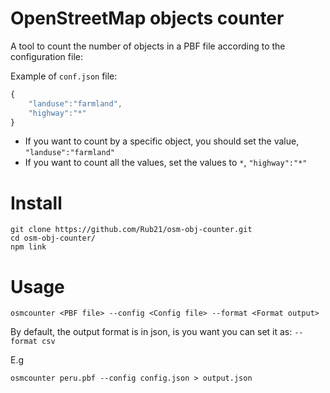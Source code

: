 # OpenStreetMap objects counter

A tool to count the number of objects in a PBF file according to the configuration file:

Example of `conf.json` file:

```js
{
    "landuse":"farmland",
    "highway":"*"
}
```

- If you want to count by a specific object, you should set the value, `"landuse":"farmland"`
- If you want to count all the values, set the values to `*`,  `"highway":"*"`

# Install


```
git clone https://github.com/Rub21/osm-obj-counter.git
cd osm-obj-counter/
npm link
```

# Usage

```
osmcounter <PBF file> --config <Config file> --format <Format output>
```

By default, the output format is in json, is you want you can set it as: `--format csv` 

E.g

```
osmcounter peru.pbf --config config.json > output.json
```
